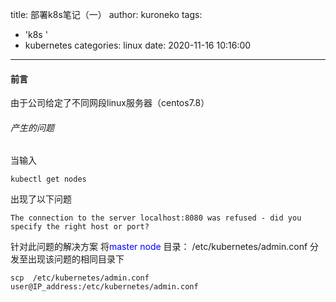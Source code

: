 title: 部署k8s笔记（一）
author: kuroneko
tags:
  - 'k8s '
  - kubernetes
categories: linux
date: 2020-11-16 10:16:00
---
#### 前言
由于公司给定了不同网段linux服务器（centos7.8）
###### 产生的问题
当输入 
```
kubectl get nodes
```
出现了以下问题
```
The connection to the server localhost:8080 was refused - did you specify the right host or port?
```
针对此问题的解决方案
将<font color=blue>master node</font> 目录：  /etc/kubernetes/admin.conf   分发至出现该问题的相同目录下
```
scp  /etc/kubernetes/admin.conf  user@IP_address:/etc/kubernetes/admin.conf
```